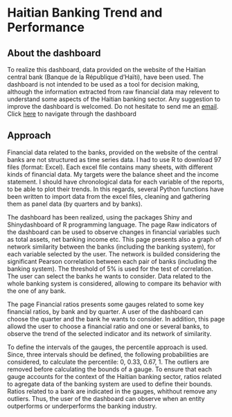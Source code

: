 Haitian Banking Trend and Performance
================

## About the dashboard

To realize this dashboard, data provided on the website of the Haitian
central bank (Banque de la République d’Haïti), have been used. The
dashboard is not intended to be used as a tool for decision making,
although the information extracted from raw financial data may relevent
to understand some aspects of the Haitian banking sector. Any suggestion
to improve the dashboard is welcomed. Do not hesitate to send me an
[email](mailto:raulin.cadet@uniq.edu.ht). Click
[here](https://cours.shinyapps.io/BanksHT_dashboard/) to navigate
through the dashboard

## Approach

Financial data related to the banks, provided on the website of the
central banks are not structured as time series data. I had to use R to
download 97 files (format: Excel). Each excel file contains many sheets,
with different kinds of financial data. My targets were the balance
sheet and the income statement. I should have chronological data for
each variable of the reports, to be able to plot their trends. In this
regards, several Python functions have been written to import data from
the excel files, cleaning and gathering them as panel data (by quarters
and by banks).

The dashboard has been realized, using the packages Shiny and
Shinydashboard of R programming language. The page Raw indicators of the
dashboard can be used to observe changes in financial variables such as
total assets, net banking income etc. This page presents also a graph of
network similarity between the banks (including the banking system), for
each variable selected by the user. The network is builded considering
the significant Pearson correlation between each pair of banks
(including the banking system). The threshold of 5% is used for the test
of correlation. The user can select the banks he wants to consider. Data
related to the whole banking system is considered, allowing to compare
its behavior with the one of any bank.

The page Financial ratios presents some gauges related to some key
financial ratios, by bank and by quarter. A user of the dashboard can
choose the quarter and the bank he wants to consider. In addition, this
page allowd the user to choose a financial ratio and one or several
banks, to observe the trend of the selected indicator and its network of
similarity.

To define the intervals of the gauges, the percentile approach is used.
Since, three intervals should be defined, the following probabilities
are considered, to calculate the percentile: 0, 0.33, 0.67, 1. The
outliers are removed before calculating the bounds of a gauge. To ensure
that each gauge accounts for the context of the Haitian banking sector,
ratios related to agregate data of the banking system are used to define
their bounds. Ratios related to a bank are indicated in the gauges,
whithout remove any outliers. Thus, the user of the dashboard can
observe when an entity outperforms or underperforms the banking
industry.
